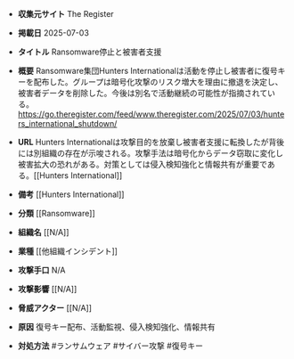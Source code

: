 - **収集元サイト**
The Register

- **掲載日**
2025-07-03

- **タイトル**
Ransomware停止と被害者支援

- **概要**
Ransomware集団Hunters Internationalは活動を停止し被害者に復号キーを配布した。グループは暗号化攻撃のリスク増大を理由に撤退を決定し、被害者データを削除した。今後は別名で活動継続の可能性が指摘されている。https://go.theregister.com/feed/www.theregister.com/2025/07/03/hunters_international_shutdown/

- **URL**
Hunters Internationalは攻撃目的を放棄し被害者支援に転換したが背後には別組織の存在が示唆される。攻撃手法は暗号化からデータ窃取に変化し被害拡大の恐れがある。対策としては侵入検知強化と情報共有が重要である。[[Hunters International]]

- **備考**
[[Hunters International]]

- **分類**
[[Ransomware]]

- **組織名**
[[N/A]]

- **業種**
[[他組織インシデント]]

- **攻撃手口**
N/A

- **攻撃影響**
[[N/A]]

- **脅威アクター**
[[N/A]]

- **原因**
復号キー配布、活動監視、侵入検知強化、情報共有

- **対処方法**
#ランサムウェア #サイバー攻撃 #復号キー
